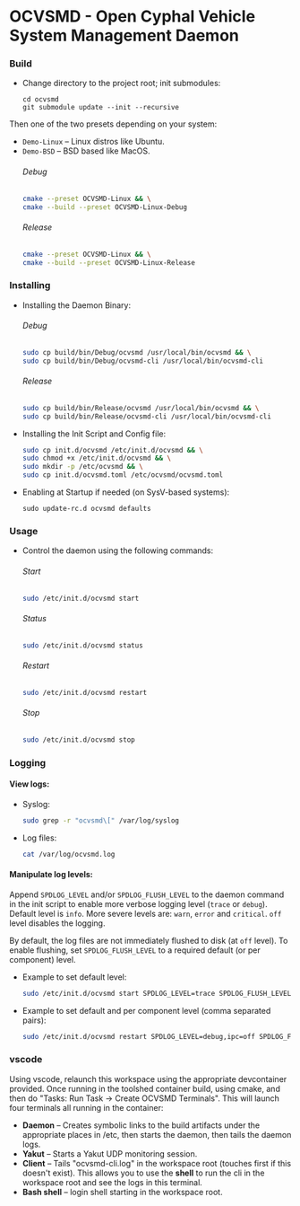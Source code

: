 # OCVSMD - Open Cyphal Vehicle System Management Daemon

### Build
- Change directory to the project root; init submodules:
  ```
  cd ocvsmd
  git submodule update --init --recursive
  ```
Then one of the two presets depending on your system:
- `Demo-Linux` – Linux distros like Ubuntu.
- `Demo-BSD` – BSD based like MacOS.
  ###### Debug
  ```bash
  cmake --preset OCVSMD-Linux && \
  cmake --build --preset OCVSMD-Linux-Debug
  ```
  ###### Release
  ```bash
  cmake --preset OCVSMD-Linux && \
  cmake --build --preset OCVSMD-Linux-Release
  ```

### Installing

- Installing the Daemon Binary:
  ###### Debug
  ```bash
  sudo cp build/bin/Debug/ocvsmd /usr/local/bin/ocvsmd && \
  sudo cp build/bin/Debug/ocvsmd-cli /usr/local/bin/ocvsmd-cli
  ```
  ###### Release
  ```bash
  sudo cp build/bin/Release/ocvsmd /usr/local/bin/ocvsmd && \
  sudo cp build/bin/Release/ocvsmd-cli /usr/local/bin/ocvsmd-cli
  ```
- Installing the Init Script and Config file:
  ```bash
  sudo cp init.d/ocvsmd /etc/init.d/ocvsmd && \
  sudo chmod +x /etc/init.d/ocvsmd && \
  sudo mkdir -p /etc/ocvsmd && \
  sudo cp init.d/ocvsmd.toml /etc/ocvsmd/ocvsmd.toml
  ```

- Enabling at Startup if needed (on SysV-based systems):
  ```
  sudo update-rc.d ocvsmd defaults
  ```

### Usage
- Control the daemon using the following commands:
  ###### Start
  ```bash
  sudo /etc/init.d/ocvsmd start
  ```
  ###### Status
  ```bash
  sudo /etc/init.d/ocvsmd status
  ```
  ###### Restart
  ```bash
  sudo /etc/init.d/ocvsmd restart
  ```
  ###### Stop
  ```bash
  sudo /etc/init.d/ocvsmd stop
  ```
### Logging

#### View logs:
  - Syslog: 
    ```bash
    sudo grep -r "ocvsmd\[" /var/log/syslog
    ```
  - Log files:
    ```bash
    cat /var/log/ocvsmd.log
    ```
#### Manipulate log levels:

  Append `SPDLOG_LEVEL` and/or `SPDLOG_FLUSH_LEVEL` to the daemon command in the init script
  to enable more verbose logging level (`trace` or `debug`).
  Default level is `info`. More severe levels are: `warn`, `error` and `critical`.
  `off` level disables the logging.
  
By default, the log files are not immediately flushed to disk (at `off` level).
To enable flushing, set `SPDLOG_FLUSH_LEVEL` to a required default (or per component) level.

  - Example to set default level:
      ```bash
      sudo /etc/init.d/ocvsmd start SPDLOG_LEVEL=trace SPDLOG_FLUSH_LEVEL=trace
      ```
  - Example to set default and per component level (comma separated pairs):
      ```bash
      sudo /etc/init.d/ocvsmd restart SPDLOG_LEVEL=debug,ipc=off SPDLOG_FLUSH_LEVEL=warn,engine=debug
      ```

### vscode

Using vscode, relaunch this workspace using the appropriate devcontainer provided. Once running in the toolshed container build, using cmake, and then do "Tasks: Run Task -> Create OCVSMD Terminals". This will launch four terminals all running in the container:

- **Daemon** – Creates symbolic links to the build artifacts under the appropriate places in /etc, then starts the daemon, then tails the daemon logs.
- **Yakut** – Starts a Yakut UDP monitoring session.
- **Client** – Tails "ocvsmd-cli.log" in the workspace root (touches first if this doesn't exist). This allows you to use the **shell** to run the cli in the workspace root and see the logs in this terminal.
- **Bash shell** – login shell starting in the workspace root.
